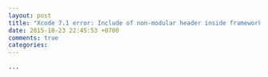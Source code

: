 ```yaml
---
layout: post
title: "Xcode 7.1 error: Include of non-modular header inside framework module..."
date: 2015-10-23 22:45:53 +0700
comments: true
categories: 
---
```

```...```